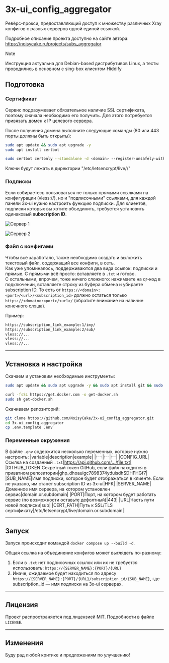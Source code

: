 # 3x-ui_config_aggregator
Ревёрс-прокси, предоставляющий доступ к множеству различных Xray конфигов с разных серверов одной единой ссылкой.

Подробное описание проекта доступно на сайте автора: https://noisycake.ru/projects/subs_aggregator

> [!NOTE]
> Инструкция актуальна для Debian-based дистрибутивов Linux, а тесты проводились в основном с sing-box клиентом Hiddify

## Подготовка

### Сертификат
Сервис подразумевает обязательное наличие SSL сертификата, поэтому сначала необходимо его получить. Для этого потребуется привязать домен к IP целевого сервера.

После получения домена выполните следующие команды (80 или 443 порты должны быть открыты):
```bash
sudo apt update && sudo apt upgrade -y
sudo apt install certbot

sudo certbot certonly --standalone -d <domain> --register-unsafely-without-email
```

Ключи будут лежать в директории "/etc/letsencrypt/live/<domain>/"

### Подписки
Если собираетесь пользоваться не только прямыми ссылками на конфигурации (vless://), но и "подписочными" ссылками, для каждой панели 3x-ui нужно настроить функцию подписки. Для клиентов, подписки которых вы хотите объединить, требуется установить одинаковый **subscription ID**.

![Сервер 1](https://i.ibb.co/672ypTMt/image.png)

![Сервер 2](https://i.ibb.co/sSn9byZ/2025-03-18-153330.png)

### Файл с конфигами
Чтобы всё заработало, также необходимо создать и выложить текстовый файл, содержащий все конфиги, в сеть.  
Как уже упоминалось, поддерживаются два вида ссылок: подписки и прямые. С прямыми всё просто: вставляете в `.txt` и готово.  
С остальными, впрочем, тоже ничего сложного: нажимаете на qr-код в подключении, вставляете строку из буфера обмена и убираете subscription ID. То есть от `https://<domain>:<port>/<url>/<subscription_id>` должно остаться только `https://<domain>:<port>/<url>/` (обратите внимание на наличие конечного слэша).

Пример:
```txt
https://subscription_link_example:1/imy/
https://subscription_link_example:2/sub/
vless://...
vless://...
vless://...
```

---
## Установка и настройка

Скачаем и установим необходимые инструменты:
```bash
sudo apt update && sudo apt upgrade -y && sudo apt install git && sudo apt install curl

curl -fsSL https://get.docker.com -o get-docker.sh
sudo sh get-docker.sh
```

Скачиваем репозиторий:
```bash
git clone https://github.com/NoisyCake/3x-ui_config_aggregator.git
cd 3x-ui_config_aggregator
cp .env.template .env
```

### Переменные окружения
В файле `.env` содержится несколько переменных, которые нужно настроить:
|variable|description|example|
|:--:|:--|:--|
|CONFIG_URL|Ссылка на созданный `.txt`|https://api.github.com/.../file.txt|
|GITHUB_TOKEN|Секретный токен GitHub, если файл находится в приватном репозитории|ghp_dhoauigc7898374yduisdhSDHFHGf7|
|SUB_NAME|Имя подписки, которое будет отображаться в клиенте. Если не указано, им станет subscription ID из 3x-ui|HFK|
|SERVER_NAME|Доменное имя сервера, на котором установлен сервис|domain.or.subdomain|
|PORT|Порт, на котором будет работать сервис (по возможности оставьте дефолтный)|443|
|URL|Часть пути новой подписки|sub|
|CERT_PATH|Путь к SSL/TLS сертификату|/etc/letsencrypt/live/domain.or.subdomain|

---
## Запуск

Запуск происходит командой `docker compose up --build -d`.

Общая ссылка на объединение конфигов может выглядеть по-разному:
1. Если в `.txt` нет подписочных ссылок или их не требуется использовать: `https://{SERVER_NAME}:{PORT}/{URL}`
2. Иначе, ожидаемое будет находиться по адресу `https://{SERVER_NAME}:{PORT}/{URL}/subscription_id/{SUB_NAME}`, где subscription_id — имя подписки на 3x-ui серверах.

---
## Лицензия

Проект распространяется под лицензией MIT. Подробности в файле `LICENSE`.

---
## Изменения

Буду рад любой критике и предложениям по улучшению!